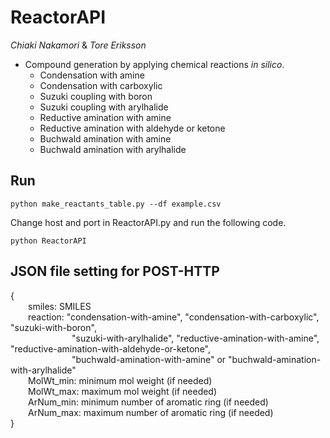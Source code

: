 # ReactorAPI

*Chiaki Nakamori* & *Tore Eriksson*

- Compound generation by applying chemical reactions *in silico*.
  + Condensation with amine
  + Condensation with carboxylic
  + Suzuki coupling with boron
  + Suzuki coupling with arylhalide
  + Reductive amination with amine
  + Reductive amination with aldehyde or ketone
  + Buchwald amination with amine
  + Buchwald amination with arylhalide

## Run
```
python make_reactants_table.py --df example.csv
```
Change host and port in ReactorAPI.py and run the following code.
```
python ReactorAPI
```

## JSON file setting for POST-HTTP
{  
&emsp;&emsp;smiles: SMILES  
&emsp;&emsp;reaction: "condensation-with-amine", "condensation-with-carboxylic", "suzuki-with-boron",  
&emsp;&emsp;&emsp;&emsp;&emsp;&emsp;&emsp;"suzuki-with-arylhalide", "reductive-amination-with-amine", "reductive-amination-with-aldehyde-or-ketone",  
&emsp;&emsp;&emsp;&emsp;&emsp;&emsp;&emsp;"buchwald-amination-with-amine" or "buchwald-amination-with-arylhalide"  
&emsp;&emsp;MolWt_min: minimum mol weight (if needed)  
&emsp;&emsp;MolWt_max: maximum mol weight (if needed)  
&emsp;&emsp;ArNum_min: minimum number of aromatic ring (if needed)  
&emsp;&emsp;ArNum_max: maximum number of aromatic ring (if needed)  
}
